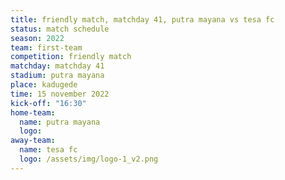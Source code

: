```yaml
---
title: friendly match, matchday 41, putra mayana vs tesa fc
status: match schedule
season: 2022
team: first-team
competition: friendly match
matchday: matchday 41
stadium: putra mayana
place: kadugede
time: 15 november 2022
kick-off: "16:30"
home-team:
  name: putra mayana
  logo: 
away-team:
  name: tesa fc
  logo: /assets/img/logo-1_v2.png
---
```

